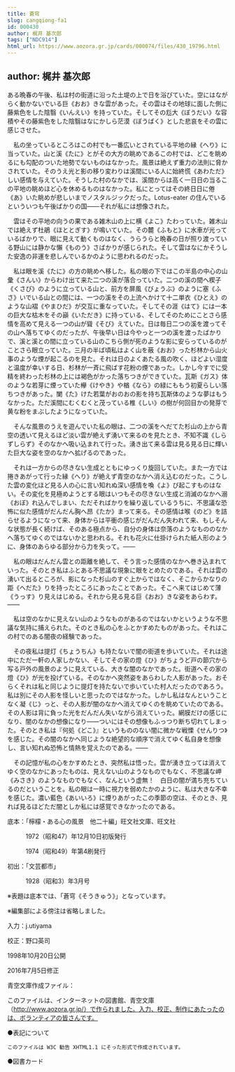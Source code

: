 ```yaml
---
title: 蒼穹
slug: cangqiong-fa1
id: 000430
author: 梶井 基次郎
tags: ["NDC914"]
html_url: https://www.aozora.gr.jp/cards/000074/files/430_19796.html
---
```


## author: 梶井 基次郎

ある晩春の午後、私は村の街道に沿った土堤の上で日を浴びていた。空にはながらく動かないでいる巨《おお》きな雲があった。その雲はその地球に面した側に藤紫色をした陰翳《いんえい》を持っていた。そしてその尨大《ぼうだい》な容積やその藤紫色をした陰翳はなにかしら茫漠《ぼうばく》とした悲哀をその雲に感じさせた。

　私の坐っているところはこの村でも一番広いとされている平地の縁《へり》に当っていた。山と溪《たに》とがその大方の眺めであるこの村では、どこを眺めるにも勾配のついた地勢でないものはなかった。風景は絶えず重力の法則に脅かされていた。そのうえ光と影の移り変わりは溪間にいる人に始終慌《あわただ》しい感情を与えていた。そうした村のなかでは、溪間からは高く一日日の当るこの平地の眺めほど心を休めるものはなかった。私にとってはその終日日に倦《あ》いた眺めが悲しいまでノスタルジックだった。Lotus-eater の住んでいるといういつも午後ばかりの国――それが私には想像された。

　雲はその平地の向うの果である雑木山の上に横《よこ》たわっていた。雑木山では絶えず杜鵑《ほととぎす》が鳴いていた。その麓《ふもと》に水車が光っているばかりで、眼に見えて動くものはなく、うらうらと晩春の日が照り渡っている野山には静かな懶《ものう》さばかりが感じられた。そして雲はなにかそうした安逸の非運を悲しんでいるかのように思われるのだった。

　私は眼を溪《たに》の方の眺めへ移した。私の眼の下ではこの半島の中心の山彙《さんい》からわけ出て来た二つの溪が落合っていた。二つの溪の間へ楔子《くさび》のように立っている山と、前方を屏風《びょうぶ》のように塞《ふさ》いでいる山との間には、一つの溪をその上流へかけて十二単衣《ひとえ》のような山褶《やまひだ》が交互に重なっていた。そしてその涯《はて》には一本の巨大な枯木をその巓《いただき》に持っている、そしてそのためにことさら感情を高めて見える一つの山が聳《そび》えていた。日は毎日二つの溪を渡ってその山へ落ちてゆくのだったが、午後早い日は今やっと一つの溪を渡ったばかりで、溪と溪との間に立っている山のこちら側が死のような影に安らっているのがことさら眼立っていた。三月の半ば頃私はよく山を蔽《おお》った杉林から山火事のような煙が起こるのを見た。それは日のよくあたる風の吹く、ほどよい湿度と温度が幸いする日、杉林が一斉に飛ばす花粉の煙であった。しかし今すでに受精を終わった杉林の上には褐色がかった落ちつきができていた。瓦斯《ガス》体のような若芽に煙っていた欅《けやき》や楢《なら》の緑にももう初夏らしい落ちつきがあった。闌《た》けた若葉がおのおの影を持ち瓦斯体のような夢はもうなかった。ただ溪間にむくむくと茂っている椎《しい》の樹が何回目かの発芽で黄な粉をまぶしたようになっていた。

　そんな風景のうえを遊んでいた私の眼は、二つの溪をへだてた杉山の上から青空の透いて見えるほど淡い雲が絶えず湧いて来るのを見たとき、不知不識《しらずしらず》そのなかへ吸い込まれて行った。湧き出て来る雲は見る見る日に輝いた巨大な姿を空のなかへ拡げるのであった。

　それは一方からの尽きない生成とともにゆっくり旋回していた。また一方では捲きあがって行った縁《へり》が絶えず青空のなかへ消え込むのだった。こうした雲の変化ほど見る人の心に言い知れぬ深い感情を喚《よ》び起こすものはない。その変化を見極めようとする眼はいつもその尽きない生成と消滅のなかへ溺《おぼ》れ込んでしまい、ただそればかりを繰り返しているうちに、不思議な恐怖に似た感情がだんだん胸へ昂《たか》まって来る。その感情は喉《のど》を詰らせるようになって来、身体からは平衝の感じがだんだん失われて来、もしそんな状態が長く続けば、そのある極点から、自分の身体は奈落のようなもののなかへ落ちてゆくのではないかと思われる。それも花火に仕掛けられた紙人形のように、身体のあらゆる部分から力を失って。――

　私の眼はだんだん雲との距離を絶して、そう言った感情のなかへ巻き込まれていった。そのとき私はふとある不思議な現象に眼をとめたのである。それは雲の湧いて出るところが、影になった杉山のすぐ上からではなく、そこからかなりの距《へだた》りを持ったところにあったことであった。そこへ来てはじめて薄《うっす》り見えはじめる。それから見る見る巨《おお》きな姿をあらわす。――

　私は空のなかに見えない山のようなものがあるのではないかというような不思議な気持に捕えられた。そのとき私の心をふとかすめたものがあった。それはこの村でのある闇夜の経験であった。

　その夜私は提灯《ちょうちん》も持たないで闇の街道を歩いていた。それは途中にただ一軒の人家しかない、そしてその家の燈《ひ》がちょうど戸の節穴から写る戸外の風景のように見えている、大きな闇のなかであった。街道へその家の燈《ひ》が光を投げている。そのなかへ突然姿をあらわした人影があった。おそらくそれは私と同じように提灯を持たないで歩いていた村人だったのであろう。私は別にその人影を怪しいと思ったのではなかった。しかし私はなんということなく凝《じ》っと、その人影が闇のなかへ消えてゆくのを眺めていたのである。その人影は背に負った光をだんだん失いながら消えていった。網膜だけの感じになり、闇のなかの想像になり――ついにはその想像もふっつり断ち切れてしまった。そのとき私は『何処《どこ》』というもののない闇に微かな戦慄《せんりつ》を感じた。その闇のなかへ同じような絶望的な順序で消えてゆく私自身を想像し、言い知れぬ恐怖と情熱を覚えたのである。――

　その記憶が私の心をかすめたとき、突然私は悟った。雲が湧き立っては消えてゆく空のなかにあったものは、見えない山のようなものでもなく、不思議な岬《みさき》のようなものでもなく、なんという虚無！　白日の闇が満ち充ちているのだということを。私の眼は一時に視力を弱めたかのように、私は大きな不幸を感じた。濃い藍色《あいいろ》に煙りあがったこの季節の空は、そのとき、見れば見るほどただ闇としか私には感覚できなかったのである。













底本：「檸檬・ある心の風景　他二十編」旺文社文庫、旺文社

　　　1972（昭和47）年12月10日初版発行

　　　1974（昭和49）年第4刷発行

初出：「文芸都市」

　　　1928（昭和3）年3月号

※表題は底本では、「蒼穹《そうきゅう》」となっています。

※編集部による傍注は省略しました。

入力：j.utiyama

校正：野口英司

1998年10月20日公開

2016年7月5日修正

青空文庫作成ファイル：

このファイルは、インターネットの図書館、青空文庫（http://www.aozora.gr.jp/）で作られました。入力、校正、制作にあたったのは、ボランティアの皆さんです。











●表記について


	このファイルは W3C 勧告 XHTML1.1 にそった形式で作成されています。







●図書カード